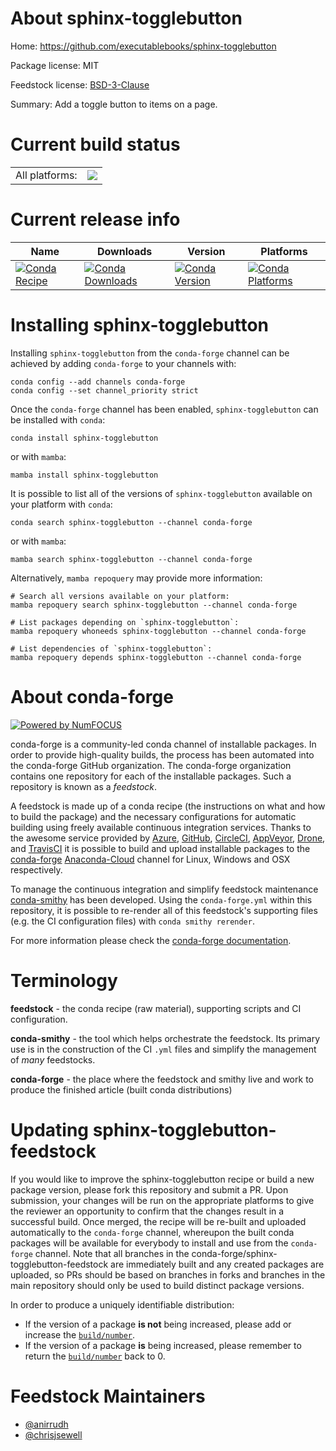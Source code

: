 About sphinx-togglebutton
=========================

Home: https://github.com/executablebooks/sphinx-togglebutton

Package license: MIT

Feedstock license: [BSD-3-Clause](https://github.com/conda-forge/sphinx-togglebutton-feedstock/blob/master/LICENSE.txt)

Summary: Add a toggle button to items on a page.

Current build status
====================


<table><tr><td>All platforms:</td>
    <td>
      <a href="https://dev.azure.com/conda-forge/feedstock-builds/_build/latest?definitionId=10568&branchName=master">
        <img src="https://dev.azure.com/conda-forge/feedstock-builds/_apis/build/status/sphinx-togglebutton-feedstock?branchName=master">
      </a>
    </td>
  </tr>
</table>

Current release info
====================

| Name | Downloads | Version | Platforms |
| --- | --- | --- | --- |
| [![Conda Recipe](https://img.shields.io/badge/recipe-sphinx--togglebutton-green.svg)](https://anaconda.org/conda-forge/sphinx-togglebutton) | [![Conda Downloads](https://img.shields.io/conda/dn/conda-forge/sphinx-togglebutton.svg)](https://anaconda.org/conda-forge/sphinx-togglebutton) | [![Conda Version](https://img.shields.io/conda/vn/conda-forge/sphinx-togglebutton.svg)](https://anaconda.org/conda-forge/sphinx-togglebutton) | [![Conda Platforms](https://img.shields.io/conda/pn/conda-forge/sphinx-togglebutton.svg)](https://anaconda.org/conda-forge/sphinx-togglebutton) |

Installing sphinx-togglebutton
==============================

Installing `sphinx-togglebutton` from the `conda-forge` channel can be achieved by adding `conda-forge` to your channels with:

```
conda config --add channels conda-forge
conda config --set channel_priority strict
```

Once the `conda-forge` channel has been enabled, `sphinx-togglebutton` can be installed with `conda`:

```
conda install sphinx-togglebutton
```

or with `mamba`:

```
mamba install sphinx-togglebutton
```

It is possible to list all of the versions of `sphinx-togglebutton` available on your platform with `conda`:

```
conda search sphinx-togglebutton --channel conda-forge
```

or with `mamba`:

```
mamba search sphinx-togglebutton --channel conda-forge
```

Alternatively, `mamba repoquery` may provide more information:

```
# Search all versions available on your platform:
mamba repoquery search sphinx-togglebutton --channel conda-forge

# List packages depending on `sphinx-togglebutton`:
mamba repoquery whoneeds sphinx-togglebutton --channel conda-forge

# List dependencies of `sphinx-togglebutton`:
mamba repoquery depends sphinx-togglebutton --channel conda-forge
```


About conda-forge
=================

[![Powered by
NumFOCUS](https://img.shields.io/badge/powered%20by-NumFOCUS-orange.svg?style=flat&colorA=E1523D&colorB=007D8A)](https://numfocus.org)

conda-forge is a community-led conda channel of installable packages.
In order to provide high-quality builds, the process has been automated into the
conda-forge GitHub organization. The conda-forge organization contains one repository
for each of the installable packages. Such a repository is known as a *feedstock*.

A feedstock is made up of a conda recipe (the instructions on what and how to build
the package) and the necessary configurations for automatic building using freely
available continuous integration services. Thanks to the awesome service provided by
[Azure](https://azure.microsoft.com/en-us/services/devops/), [GitHub](https://github.com/),
[CircleCI](https://circleci.com/), [AppVeyor](https://www.appveyor.com/),
[Drone](https://cloud.drone.io/welcome), and [TravisCI](https://travis-ci.com/)
it is possible to build and upload installable packages to the
[conda-forge](https://anaconda.org/conda-forge) [Anaconda-Cloud](https://anaconda.org/)
channel for Linux, Windows and OSX respectively.

To manage the continuous integration and simplify feedstock maintenance
[conda-smithy](https://github.com/conda-forge/conda-smithy) has been developed.
Using the ``conda-forge.yml`` within this repository, it is possible to re-render all of
this feedstock's supporting files (e.g. the CI configuration files) with ``conda smithy rerender``.

For more information please check the [conda-forge documentation](https://conda-forge.org/docs/).

Terminology
===========

**feedstock** - the conda recipe (raw material), supporting scripts and CI configuration.

**conda-smithy** - the tool which helps orchestrate the feedstock.
                   Its primary use is in the construction of the CI ``.yml`` files
                   and simplify the management of *many* feedstocks.

**conda-forge** - the place where the feedstock and smithy live and work to
                  produce the finished article (built conda distributions)


Updating sphinx-togglebutton-feedstock
======================================

If you would like to improve the sphinx-togglebutton recipe or build a new
package version, please fork this repository and submit a PR. Upon submission,
your changes will be run on the appropriate platforms to give the reviewer an
opportunity to confirm that the changes result in a successful build. Once
merged, the recipe will be re-built and uploaded automatically to the
`conda-forge` channel, whereupon the built conda packages will be available for
everybody to install and use from the `conda-forge` channel.
Note that all branches in the conda-forge/sphinx-togglebutton-feedstock are
immediately built and any created packages are uploaded, so PRs should be based
on branches in forks and branches in the main repository should only be used to
build distinct package versions.

In order to produce a uniquely identifiable distribution:
 * If the version of a package **is not** being increased, please add or increase
   the [``build/number``](https://docs.conda.io/projects/conda-build/en/latest/resources/define-metadata.html#build-number-and-string).
 * If the version of a package **is** being increased, please remember to return
   the [``build/number``](https://docs.conda.io/projects/conda-build/en/latest/resources/define-metadata.html#build-number-and-string)
   back to 0.

Feedstock Maintainers
=====================

* [@anirrudh](https://github.com/anirrudh/)
* [@chrisjsewell](https://github.com/chrisjsewell/)


